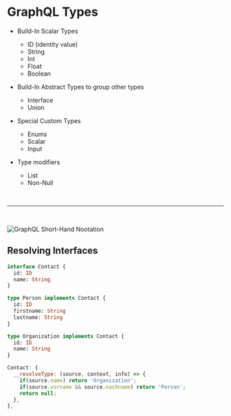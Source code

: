 # GraphQL Types

- Build-In Scalar Types

  - ID (identity value)
  - String
  - Int
  - Float
  - Boolean

- Build-In Abstract Types to group other types

  - Interface
  - Union

- Special Custom Types

  - Enums
  - Scalar
  - Input

- Type modifiers
  - List
  - Non-Null

<br />
<hr />
<br />

![GraphQL Short-Hand Nootation](graphql.png)

## Resolving Interfaces

```graphql
interface Contact {
  id: ID
  name: String
}

type Person implements Contact {
  id: ID
  firstname: String
  lastname: String
}

type Organization implements Contact {
  id: ID
  name: String
}
```

```javascript
Contact: {
  __resolveType: (source, context, info) => {
    if(source.name) return 'Organization';
    if(source.vorname && source.nachname) return 'Person';
    return null;
  },
},
```
